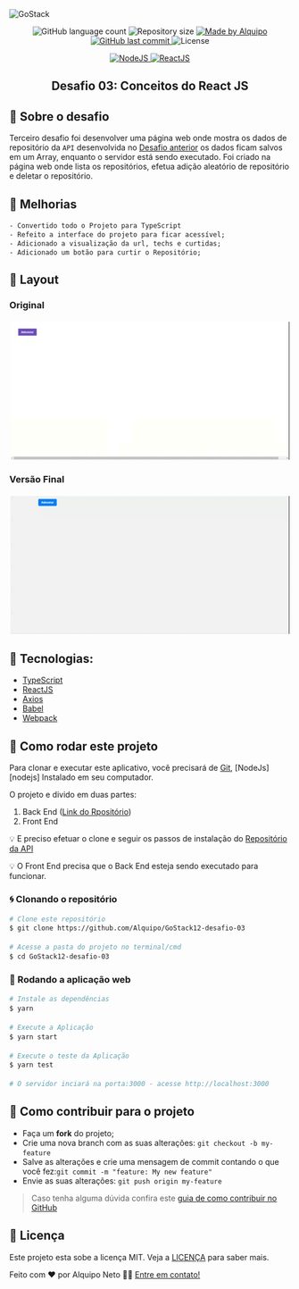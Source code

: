 <img alt="GoStack" src="https://storage.googleapis.com/golden-wind/bootcamp-gostack/header-desafios.png" />

<p align="center">
    
<img alt="GitHub language count" src="https://img.shields.io/github/languages/count/Alquipo/GoStack12-desafio-03">

<img alt="Repository size" src="https://img.shields.io/github/repo-size/Alquipo/GoStack12-desafio-03">

<a href="https://www.linkedin.com/in/alquiponeto/">
    <img alt="Made by Alquipo" src="https://img.shields.io/badge/made%20by-AlquipoNeto-blue">
</a>

<a href="https://github.com/Alquipo/GoStack12-desafio-03/commits/master">
    <img alt="GitHub last commit" src="https://img.shields.io/github/last-commit/Alquipo/GoStack12-desafio-03?color=blue">
</a>

<img alt="License" src="https://img.shields.io/badge/license-MIT-brightgreen?color=blue">

</p>

<p align="center">

<a href="https://nodejs.org/en/">
  <img alt="NodeJS" src="https://img.shields.io/static/v1?color=brightgreen&label=Node&message=JS&?style=plastic&logo=Node.js">
</a>

<a href="https://reactjs.org/">
  <img alt="ReactJS" src="https://img.shields.io/static/v1?color=blue&label=React&message=JS&?style=plastic&logo=React">
</a>

</p>
<h2 align="center">
  Desafio 03: Conceitos do React JS
</h2>

## 🚀 Sobre o desafio

Terceiro desafio foi desenvolver uma página web onde mostra os dados de repositório da `API` desenvolvida no [Desafio anterior][desafio2] os dados ficam salvos em um Array, enquanto o servidor está sendo executado. Foi criado na página web onde lista os repositórios, efetua adição aleatório de repositório e deletar o repositório.

## 🎉 Melhorias

    - Convertido todo o Projeto para TypeScript
    - Refeito a interface do projeto para ficar acessível;
    - Adicionado a visualização da url, techs e curtidas;
    - Adicionado um botão para curtir o Repositório;

## 🎨 Layout

### Original

<h4 align="center">
  <img alt="Original" title="Original" src=".github/originalVersion.gif" width="500px" />
</h4>

### Versão Final

<h4 align="center">
  <img alt="Update" title="Update" src=".github/updateVersion.gif" width="500px" />
</h4>

## 🔨 Tecnologias:

- [TypeScript][typescript]
- [ReactJS][reactjs]
- [Axios][axios]
- [Babel][babel]
- [Webpack][webpack]

## 🚀 Como rodar este projeto

Para clonar e executar este aplicativo, você precisará de [Git](https://git-scm.com), [NodeJs][nodejs] Instalado em seu computador.

O projeto e divido em duas partes:

1. Back End ([Link do Rpositório][desafio2])
2. Front End

💡 E preciso efetuar o clone e seguir os passos de instalação do [Repositório da API][desafio2]

💡 O Front End precisa que o Back End esteja sendo executado para funcionar.

### 🌀 Clonando o repositório

```bash
# Clone este repositório
$ git clone https://github.com/Alquipo/GoStack12-desafio-03

# Acesse a pasta do projeto no terminal/cmd
$ cd GoStack12-desafio-03
```

### 🧭 Rodando a aplicação web

```bash
# Instale as dependências
$ yarn

# Execute a Aplicação
$ yarn start

# Execute o teste da Aplicação
$ yarn test

# O servidor inciará na porta:3000 - acesse http://localhost:3000
```

## 🤔 Como contribuir para o projeto

- Faça um **fork** do projeto;
- Crie uma nova branch com as suas alterações: `git checkout -b my-feature`
- Salve as alterações e crie uma mensagem de commit contando o que você fez:`git commit -m "feature: My new feature"`
- Envie as suas alterações: `git push origin my-feature`

> Caso tenha alguma dúvida confira este [guia de como contribuir no GitHub](https://github.com/firstcontributions/first-contributions)

## 📝 Licença

Este projeto esta sobe a licença MIT. Veja a [LICENÇA][license] para saber mais.

Feito com ❤️ por Alquipo Neto 👋🏽 [Entre em contato!](https://www.linkedin.com/in/alquiponeto/)

[reactjs]: https://reactjs.org/
[axios]: https://www.npmjs.com/package/axios
[babel]: https://babeljs.io/
[webpack]: https://webpack.js.org/
[rs]: https://rocketseat.com.br
[license]: https://opensource.org/licenses/MIT
[desafio2]: https://github.com/Alquipo/GoStack12-desafio-02
[typescript]: https://www.typescriptlang.org/

